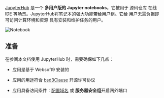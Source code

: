 [JupyterHub](https://jupyter.org/) 是一个 **多用户版的 Jupyter notebooks**，它被用于 源码仓库 在线 IDE  等场景。JupyterHub将笔记本的强大功能带给用户组。它给 用户无需负担即可访问计算环境和资源 具有安装和维护任务的用户。


![Notebook](https://libs.websoft9.com/Websoft9/DocsPicture/zh/jupyterhub/jupyterhub-gui-websoft9.webp)


## 准备

在参阅本文档使用 JupyterHub 时，需要确保如下几点：

- 应用是基于 Websoft9 安装的

- 应用的用途符合 [bsd3Clause](https://opensource.org/licenses/BSD-3-Clause) 开源许可协议

- 应用具备访问条件：[配置域名](./domain-set) 或 **服务器安全组**开启网外端口